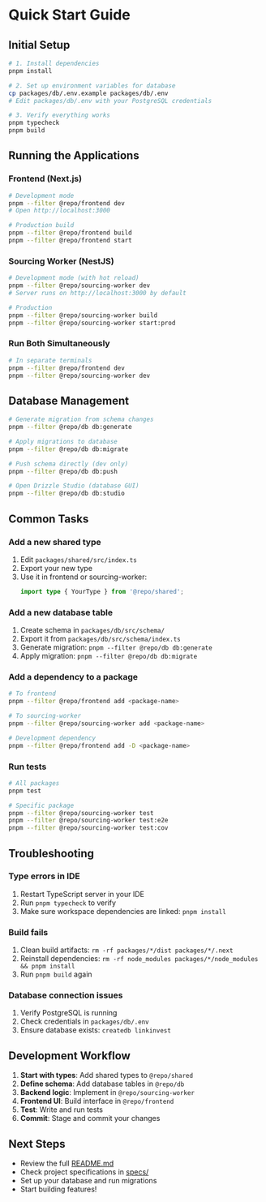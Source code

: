 # Quick Start Guide

## Initial Setup

```bash
# 1. Install dependencies
pnpm install

# 2. Set up environment variables for database
cp packages/db/.env.example packages/db/.env
# Edit packages/db/.env with your PostgreSQL credentials

# 3. Verify everything works
pnpm typecheck
pnpm build
```

## Running the Applications

### Frontend (Next.js)

```bash
# Development mode
pnpm --filter @repo/frontend dev
# Open http://localhost:3000

# Production build
pnpm --filter @repo/frontend build
pnpm --filter @repo/frontend start
```

### Sourcing Worker (NestJS)

```bash
# Development mode (with hot reload)
pnpm --filter @repo/sourcing-worker dev
# Server runs on http://localhost:3000 by default

# Production
pnpm --filter @repo/sourcing-worker build
pnpm --filter @repo/sourcing-worker start:prod
```

### Run Both Simultaneously

```bash
# In separate terminals
pnpm --filter @repo/frontend dev
pnpm --filter @repo/sourcing-worker dev
```

## Database Management

```bash
# Generate migration from schema changes
pnpm --filter @repo/db db:generate

# Apply migrations to database
pnpm --filter @repo/db db:migrate

# Push schema directly (dev only)
pnpm --filter @repo/db db:push

# Open Drizzle Studio (database GUI)
pnpm --filter @repo/db db:studio
```

## Common Tasks

### Add a new shared type

1. Edit `packages/shared/src/index.ts`
2. Export your new type
3. Use it in frontend or sourcing-worker:
   ```typescript
   import type { YourType } from '@repo/shared';
   ```

### Add a new database table

1. Create schema in `packages/db/src/schema/`
2. Export it from `packages/db/src/schema/index.ts`
3. Generate migration: `pnpm --filter @repo/db db:generate`
4. Apply migration: `pnpm --filter @repo/db db:migrate`

### Add a dependency to a package

```bash
# To frontend
pnpm --filter @repo/frontend add <package-name>

# To sourcing-worker
pnpm --filter @repo/sourcing-worker add <package-name>

# Development dependency
pnpm --filter @repo/frontend add -D <package-name>
```

### Run tests

```bash
# All packages
pnpm test

# Specific package
pnpm --filter @repo/sourcing-worker test
pnpm --filter @repo/sourcing-worker test:e2e
pnpm --filter @repo/sourcing-worker test:cov
```

## Troubleshooting

### Type errors in IDE

1. Restart TypeScript server in your IDE
2. Run `pnpm typecheck` to verify
3. Make sure workspace dependencies are linked: `pnpm install`

### Build fails

1. Clean build artifacts: `rm -rf packages/*/dist packages/*/.next`
2. Reinstall dependencies: `rm -rf node_modules packages/*/node_modules && pnpm install`
3. Run `pnpm build` again

### Database connection issues

1. Verify PostgreSQL is running
2. Check credentials in `packages/db/.env`
3. Ensure database exists: `createdb linkinvest`

## Development Workflow

1. **Start with types**: Add shared types to `@repo/shared`
2. **Define schema**: Add database tables in `@repo/db`
3. **Backend logic**: Implement in `@repo/sourcing-worker`
4. **Frontend UI**: Build interface in `@repo/frontend`
5. **Test**: Write and run tests
6. **Commit**: Stage and commit your changes

## Next Steps

- Review the full [README.md](./README.md)
- Check project specifications in [specs/](./specs/)
- Set up your database and run migrations
- Start building features!
